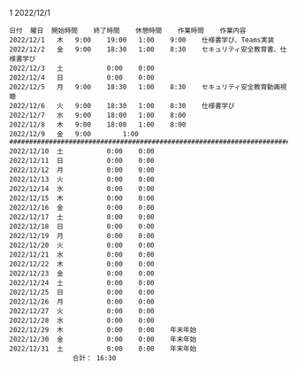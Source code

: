 1
	2022/12/1						
							
							
	日付	曜日	開始時間	終了時間	休憩時間	作業時間	作業内容
	2022/12/1	木	9:00	19:00	1:00	9:00	仕様書学び、Teams実装
	2022/12/2	金	9:00	18:30	1:00	8:30	セキュリティ安全教育書、仕様書学び
	2022/12/3	土			0:00	0:00	
	2022/12/4	日			0:00	0:00	
	2022/12/5	月	9:00	18:30	1:00	8:30	セキュリティ安全教育動画視聴
	2022/12/6	火	9:00	18:30	1:00	8:30	仕様書学び
	2022/12/7	水	9:00	18:00	1:00	8:00	
	2022/12/8	木	9:00	18:00	1:00	8:00	
	2022/12/9	金	9:00		1:00	###############################################################################################################################################################################################################################################################	
	2022/12/10	土			0:00	0:00	
	2022/12/11	日			0:00	0:00	
	2022/12/12	月			0:00	0:00	
	2022/12/13	火			0:00	0:00	
	2022/12/14	水			0:00	0:00	
	2022/12/15	木			0:00	0:00	
	2022/12/16	金			0:00	0:00	
	2022/12/17	土			0:00	0:00	
	2022/12/18	日			0:00	0:00	
	2022/12/19	月			0:00	0:00	
	2022/12/20	火			0:00	0:00	
	2022/12/21	水			0:00	0:00	
	2022/12/22	木			0:00	0:00	
	2022/12/23	金			0:00	0:00	
	2022/12/24	土			0:00	0:00	
	2022/12/25	日			0:00	0:00	
	2022/12/26	月			0:00	0:00	
	2022/12/27	火			0:00	0:00	
	2022/12/28	水			0:00	0:00	
	2022/12/29	木			0:00	0:00	年末年始
	2022/12/30	金			0:00	0:00	年末年始
	2022/12/31	土			0:00	0:00	年末年始
					合計：	16:30	
